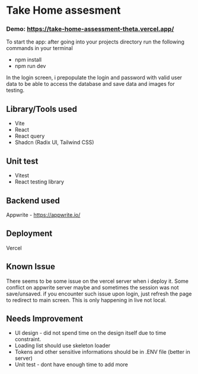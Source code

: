 # Take Home assesment

### Demo: https://take-home-assessment-theta.vercel.app/

To start the app: after going into your projects directory run the following commands in your terminal

- npm install
- npm run dev

In the login screen, i prepopulate the login and password with valid user data to be able to access the database and save data and images for testing.

## Library/Tools used
- Vite
- React
- React query
- Shadcn (Radix UI, Tailwind CSS)

## Unit test
- Vitest
- React testing library

## Backend used
Appwrite - https://appwrite.io/

## Deployment
Vercel

## Known Issue 
There seems to be some issue on the vercel server when i deploy it. Some conflict on appwrite server maybe and sometimes the session was not save/unsaved. 
if you encounter such issue upon login, just refresh the page to redirect to main screen. This is only happening in live not local.

## Needs Improvement

- UI design - did not spend time on the design itself due to time constraint.
- Loading list should use skeleton loader
- Tokens and other sensitive informations should be in .ENV file (better in server)
- Unit test - dont have enough time to add more
